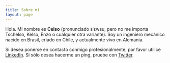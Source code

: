 ```yaml
---
title: Sobre mí
layout: page
---
```

Hola. Mi nombre es **Celso** (pronunciado sˈɛwsu, pero no me importa Tschelso, Kelso, Enzo o cualquier otra variante). Soy un ingeniero mecánico nacido en Brasil, criado en Chile, y actualmente vivo en Alemania.

Si desea ponerse en contacto conmigo profesionalmente, por favor utilice [LinkedIn](https://www.linkedin.com/in/celso-rangel-jr-20a21828/). Si sólo desea hacerme un ping, pruebe con [Twitter](https://twitter.com/celsound25).
